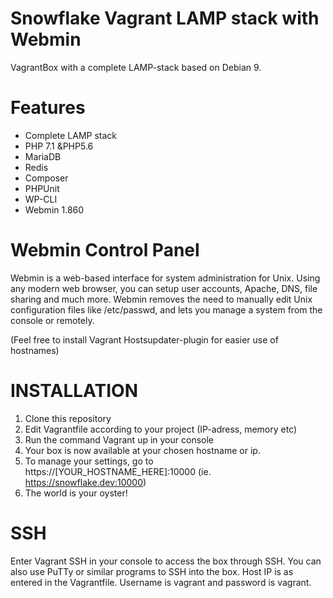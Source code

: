 # Snowflake Vagrant LAMP stack with Webmin
VagrantBox with a complete LAMP-stack based on Debian 9.

# Features
- Complete LAMP stack
- PHP 7.1 &PHP5.6
- MariaDB
- Redis
- Composer
- PHPUnit
- WP-CLI
- Webmin 1.860

# Webmin Control Panel
Webmin is a web-based interface for system administration for Unix. Using any modern web browser, you can setup user accounts, Apache, DNS, file sharing and much more. Webmin removes the need to manually edit Unix configuration files like /etc/passwd, and lets you manage a system from the console or remotely.

(Feel free to install Vagrant Hostsupdater-plugin for easier use of hostnames)

# INSTALLATION
1. Clone this repository
2. Edit Vagrantfile according to your project (IP-adress, memory etc)
3. Run the command Vagrant up in your console
4. Your box is now available at your chosen hostname or ip.
5. To manage your settings, go to https://[YOUR_HOSTNAME_HERE]:10000 (ie. https://snowflake.dev:10000)
6. The world is your oyster!

# SSH
Enter Vagrant SSH in your console to access the box through SSH. You can also use PuTTy or similar programs to SSH into the box. Host IP is as entered in the Vagrantfile. Username is vagrant and password is vagrant.
